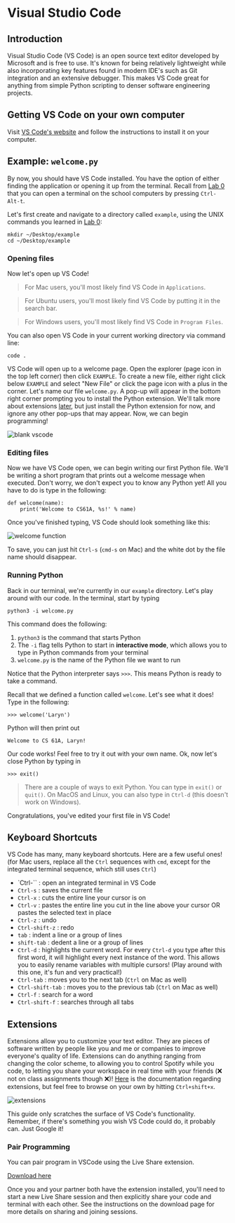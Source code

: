 

# Visual Studio Code

## Introduction

Visual Studio Code (VS Code) is an open source text editor developed by Microsoft and is free to use.
It's known for being relatively lightweight while also incorporating key features
found in modern IDE's such as Git integration and an extensive debugger. This makes
VS Code great for anything from simple Python scripting to denser software engineering
projects.

## Getting VS Code on your own computer

Visit [VS Code's website](https://code.visualstudio.com/ "https://code.visualstudio.com/") and follow the
instructions to install it on your computer.

## Example: `welcome.py`

By now, you should have VS Code installed. You have the option
of either finding the application or opening it up from the terminal.
Recall from [Lab 0](../lab/lab00/ "../lab/lab00/") that you can open a terminal on the school
computers by pressing `Ctrl-Alt-t`.

Let's first create and navigate to a directory called `example`, using
the UNIX commands you learned in [Lab 0](../lab/lab00/ "../lab/lab00/"):

```
mkdir ~/Desktop/example
cd ~/Desktop/example
```

### Opening files

Now let's open up VS Code!

> 
> For Mac users, you'll most likely find VS Code in `Applications`.
> 
> 
> 

> 
> For Ubuntu users, you'll most likely find VS Code by putting it
> in the search bar.
> 
> 
> 

> 
> For Windows users, you'll most likely find VS Code in `Program Files`.
> 
> 
> 

You can also open VS Code in your current working directory via command line:

```
code .
```

VS Code will open up to a welcome page. Open the explorer (page icon in the top left
corner) then click `EXAMPLE`. To create a new file, either right click below `EXAMPLE`
and select "New File" or click the page icon with a plus in the corner. Let's name our
file `welcome.py`. A pop-up will appear in the bottom right corner prompting you to install
the Python extension. We'll talk more about extensions [later](/articles/vscode/#extensions "/articles/vscode/#extensions"), but just install the
Python extension for now, and ignore any other pop-ups that may appear. Now, we can begin programming!

![blank vscode](assets/vscode-blank.png)

### Editing files

Now we have VS Code open, we can begin writing our first Python file.
We'll be writing a short program that prints out a welcome message when
executed. Don't worry, we don't expect you to know any Python yet! All
you have to do is type in the following:

```
def welcome(name):
    print('Welcome to CS61A, %s!' % name)
```

Once you've finished typing, VS Code should look something like this:

![welcome function](assets/vscode-welcome-function.png)

To save, you can just hit `Ctrl-s` (`cmd-s` on Mac) and the white dot by the file name should disappear.

### Running Python

Back in our terminal, we're currently in our `example` directory.
Let's play around with our code. In the terminal, start by typing

```
python3 -i welcome.py
```

This command does the following:

1. `python3` is the command that starts Python
2. The `-i` flag tells Python to start in **interactive mode**, which
 allows you to type in Python commands from your terminal
3. `welcome.py` is the name of the Python file we want to run

Notice that the Python interpreter says `>>>`. This means Python is
ready to take a command.

Recall that we defined a function called `welcome`. Let's see what it
does! Type in the following:

```
>>> welcome('Laryn')
```

Python will then print out

```
Welcome to CS 61A, Laryn!
```

Our code works! Feel free to try it out with your own name. Ok, now let's close Python by typing in

```
>>> exit()
```

> There are a couple of ways to exit Python. You can type in `exit()`
> or `quit()`. On MacOS and Linux, you can also type in `Ctrl-d` (this
> doesn't work on Windows).
> 
> 

Congratulations, you've edited your first file in VS Code!

## Keyboard Shortcuts

VS Code has many, many keyboard shortcuts. Here are a few useful
ones! (for Mac users, replace all the `Ctrl` sequences with `cmd`, except
for the integrated terminal sequence, which still uses `Ctrl`)

* `Ctrl-`` : open an integrated terminal in VS Code
* `Ctrl-s` : saves the current file
* `Ctrl-x` : cuts the entire line your cursor is on
* `Ctrl-v` : pastes the entire line you cut in the line above your
 cursor OR pastes the selected text in place
* `Ctrl-z` : undo
* `Ctrl-shift-z` : redo
* `tab` : indent a line or a group of lines
* `shift-tab` : dedent a line or a group of lines
* `Ctrl-d` : highlights the current word. For every
 `Ctrl-d` you type after this first word, it will highlight every next
 instance of the word. This allows you to easily rename variables with
 multiple cursors! (Play around with this one, it's fun and very practical!)
* `Ctrl-tab` : moves you to the next tab (`Ctrl` on Mac as well)
* `Ctrl-shift-tab` : moves you to the previous tab (`Ctrl` on Mac as well)
* `Ctrl-f` : search for a word
* `Ctrl-shift-f` : searches through all tabs

## Extensions

Extensions allow you to customize your text editor. They are pieces of software
written by people like you and me or companies to improve everyone's quality of life.
Extensions can do anything ranging from changing the color scheme, to allowing you
to control Spotify while you code, to letting you share your workspace in real
time with your friends (❌ not on class assignments though ❌)! [Here](https://code.visualstudio.com/docs/editor/extension-gallery#:~:text=You%20can%20browse%20and%20install,on%20the%20VS%20Code%20Marketplace. "https://code.visualstudio.com/docs/editor/extension-gallery#:~:text=You%20can%20browse%20and%20install,on%20the%20VS%20Code%20Marketplace.")
is the documentation regarding extensions, but feel free to browse on your own by hitting `Ctrl+shift+x`.

![extensions](assets/vscode-extensions.png)

This guide only scratches the surface of VS Code's
functionality. Remember, if there's something you wish VS Code could
do, it probably can. Just Google it!

### Pair Programming

You can pair program in VSCode using the Live Share extension.

[Download here](https://marketplace.visualstudio.com/items?itemName=MS-vsliveshare.vsliveshare&ssr=false "https://marketplace.visualstudio.com/items?itemName=MS-vsliveshare.vsliveshare&ssr=false")

Once you and your partner both have the extension installed, you'll need to start a new Live Share session and then explicitly share your code and terminal with each other. See the instructions on the download page for more details on sharing and joining sessions.


